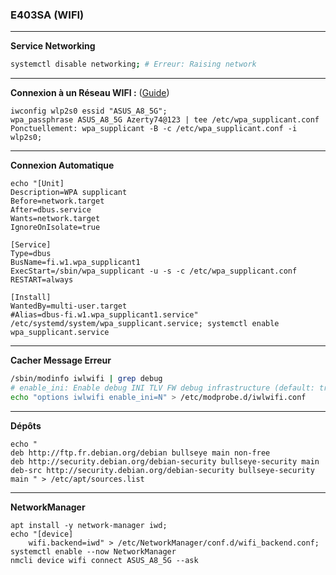 ### E403SA (WIFI)

-------------------------------------------------------------------------------------------------------------------------------------
**Service Networking**
```bash
systemctl disable networking; # Erreur: Raising network
```

-------------------------------------------------------------------------------------------------------------------------------------
**Connexion à un Réseau WIFI :** ([Guide](https://www.linuxbabe.com/command-line/ubuntu-server-16-04-wifi-wpa-supplicant))
```
iwconfig wlp2s0 essid "ASUS_A8_5G";
wpa_passphrase ASUS_A8_5G Azerty74@123 | tee /etc/wpa_supplicant.conf
Ponctuellement: wpa_supplicant -B -c /etc/wpa_supplicant.conf -i wlp2s0;
```


-------------------------------------------------------------------------------------------------------------------------------------
**Connexion Automatique**
```
echo "[Unit]
Description=WPA supplicant
Before=network.target
After=dbus.service
Wants=network.target
IgnoreOnIsolate=true

[Service]
Type=dbus
BusName=fi.w1.wpa_supplicant1
ExecStart=/sbin/wpa_supplicant -u -s -c /etc/wpa_supplicant.conf
RESTART=always

[Install]
WantedBy=multi-user.target
#Alias=dbus-fi.w1.wpa_supplicant1.service" /etc/systemd/system/wpa_supplicant.service; systemctl enable wpa_supplicant.service
```

-------------------------------------------------------------------------------------------------------------------------------------
**Cacher Message Erreur**
```bash
/sbin/modinfo iwlwifi | grep debug
# enable_ini: Enable debug INI TLV FW debug infrastructure (default: true (bool))
echo "options iwlwifi enable_ini=N" > /etc/modprobe.d/iwlwifi.conf
```

-------------------------------------------------------------------------------------------------------------------------------------
**Dépôts**
```
echo "
deb http://ftp.fr.debian.org/debian bullseye main non-free
deb http://security.debian.org/debian-security bullseye-security main
deb-src http://security.debian.org/debian-security bullseye-security main " > /etc/apt/sources.list
```
-------------------------------------------------------------------------------------------------------------------------------------


**NetworkManager**

```
apt install -y network-manager iwd;
echo "[device]
    wifi.backend=iwd" > /etc/NetworkManager/conf.d/wifi_backend.conf;
systemctl enable --now NetworkManager
nmcli device wifi connect ASUS_A8_5G --ask
```
